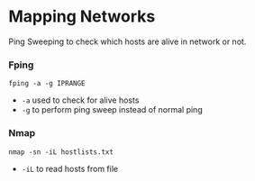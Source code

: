 # Mapping Networks

Ping Sweeping to check which hosts are alive in network or not.



### Fping

`fping -a -g IPRANGE`

* `-a` used to check for alive hosts
* `-g` to perform ping sweep instead of normal ping



### Nmap

`nmap -sn -iL hostlists.txt`

* `-iL` to read hosts from file

